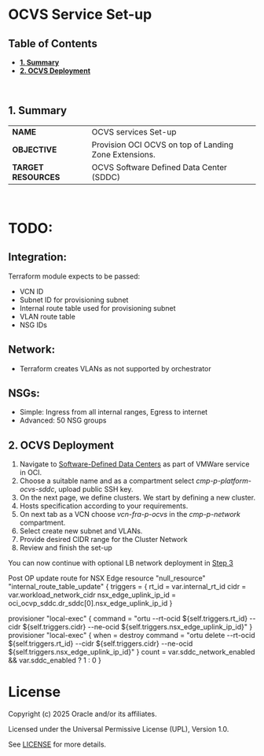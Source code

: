 # OCVS Service Set-up <!-- omit from toc -->
## **Table of Contents** <!-- omit from toc -->
- [**1. Summary**](#1-summary)
- [**2. OCVS Deployment**](#2-ocvs-deployment)

&nbsp; 

## **1. Summary**

|                      |                                                       |
| -------------------- | ----------------------------------------------------- |
| **NAME**             | OCVS services Set-up                                  |
| **OBJECTIVE**        | Provision OCI OCVS on top of Landing Zone Extensions. |
| **TARGET RESOURCES** | OCVS Software Defined Data Center (SDDC)              |

&nbsp; 

# TODO:
## Integration:
Terraform module expects to be passed:
- VCN ID
- Subnet ID for provisioning subnet
- Internal route table used for provisioning subnet
- VLAN route table
- NSG IDs



## Network:
- Terraform creates VLANs as not supported by orchestrator

## NSGs:
- Simple: Ingress from all internal ranges, Egress to internet
- Advanced: 50 NSG groups


## **2. OCVS Deployment**
1. Navigate to [Software-Defined Data Centers](https://cloud.oracle.com/vmware/sddcs/create) as part of VMWare service in OCI. 
2. Choose a suitable name and as a compartment select *cmp-p-platform-ocvs-sddc*, upload public SSH key.
3. On the next page, we define clusters. We start by defining a new cluster.
4. Hosts specification according to your requirements.
5. On next tab as a VCN choose *vcn-fra-p-ocvs* in the *cmp-p-network* compartment.
6. Select create new subnet and VLANs.
7. Provide desired CIDR range for the Cluster Network
8. Review and finish the set-up

You can now continue with optional LB network deployment in [Step 3](./../3_lb_optional)

Post OP update route for NSX Edge
resource "null_resource" "internal_route_table_update" {
  triggers = {
    rt_id                 = var.internal_rt_id
    cidr                  = var.workload_network_cidr
    nsx_edge_uplink_ip_id = oci_ocvp_sddc.dr_sddc[0].nsx_edge_uplink_ip_id
  }

  provisioner "local-exec" {
    command = "ortu --rt-ocid ${self.triggers.rt_id} --cidr ${self.triggers.cidr} --ne-ocid ${self.triggers.nsx_edge_uplink_ip_id}"
  }
  provisioner "local-exec" {
    when    = destroy
    command = "ortu delete --rt-ocid ${self.triggers.rt_id} --cidr ${self.triggers.cidr} --ne-ocid ${self.triggers.nsx_edge_uplink_ip_id}"
  }
  count = var.sddc_network_enabled && var.sddc_enabled ? 1 : 0
}
&nbsp; 
&nbsp; 

# License <!-- omit from toc -->

Copyright (c) 2025 Oracle and/or its affiliates.

Licensed under the Universal Permissive License (UPL), Version 1.0.

See [LICENSE](/LICENSE.txt) for more details.
